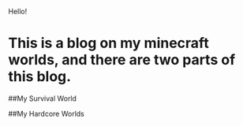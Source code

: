  Hello!
# This is a blog on my minecraft worlds, and there are two parts of this blog.



##My Survival World

##My Hardcore Worlds



